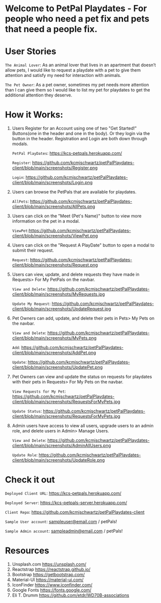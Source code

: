 
# Welcome to PetPal Playdates - For people who need a pet fix and pets that need a people fix.

# User Stories

`The Animal Lover`:
	As an animal lover that lives in an apartment that doesn’t allow pets, I would like to request a playdate with a pet to give them attention and satisfy my need for interaction with animals.

`The Pet Owner`:
	As a pet owner, sometimes my pet needs more attention than I can give them so I would like to list my pet for playdates to get the additional attention they deserve.



# How it Works:

1. Users Register for an Account using one of two "Get Started!" Buttons(one in the header and one in the body).  Or they login via the button in the header. Registration and Login are both down through modals.

    `PetPal PlayDates`: https://kcs-petpals.herokuapp.com/

    `Register`: https://github.com/kcmjschwartz/petPalPlaydates-client/blob/main/screenshots/Register.png

    `Login`: https://github.com/kcmjschwartz/petPalPlaydates-client/blob/main/screenshots/Login.png

2. Users can browse the PetPals that are available for playdates.

    `AllPets`: https://github.com/kcmjschwartz/petPalPlaydates-client/blob/main/screenshots/AllPets.png

3. Users can click on the "Meet {Pet's Name}" button to view more information on the pet in a modal.

    `ViewPet`:https://github.com/kcmjschwartz/petPalPlaydates-client/blob/main/screenshots/ViewPet.png

4. Users can click on the "Request A PlayDate" button to open a modal to submit their request.

    `Request`: https://github.com/kcmjschwartz/petPalPlaydates-client/blob/main/screenshots/Request.png

5. Users can view, update, and delete requests they have made in Requests> For My PetPals on the navbar.

    `View and Delete`: https://github.com/kcmjschwartz/petPalPlaydates-client/blob/main/screenshots/MyRequests.jpg

    `Update My Request`: https://github.com/kcmjschwartz/petPalPlaydates-client/blob/main/screenshots/UpdateRequest.jpg

6. Pet Owners can add, update, and delete their pets in Pets> My Pets on the navbar.  

    `View and Delete`: https://github.com/kcmjschwartz/petPalPlaydates-client/blob/main/screenshots/MyPets.png

    `Add`: https://github.com/kcmjschwartz/petPalPlaydates-client/blob/main/screenshots/AddPet.png

    `Update`: https://github.com/kcmjschwartz/petPalPlaydates-client/blob/main/screenshots/UpdatePet.png

7. Pet Owners can view and update the status on requests for playdates with their pets in Requests> For My Pets on the navbar.

    `View Requests for My Pet`: https://github.com/kcmjschwartz/petPalPlaydates-client/blob/main/screenshots/RequestsForMyPets.jpg

    `Update Status`: https://github.com/kcmjschwartz/petPalPlaydates-client/blob/main/screenshots/RequestsForMyPets.jpg

8. Admin users have access to view all users, upgrade users to an admin role, and delete users in Admin> Manage Users.

    `View and Delete`: https://github.com/kcmjschwartz/petPalPlaydates-client/blob/main/screenshots/AdminAllUsers.png

    `Update Role`: https://github.com/kcmjschwartz/petPalPlaydates-client/blob/main/screenshots/UpdateRole.png


# Check it out 

`Deployed Client URL`: https://kcs-petpals.herokuapp.com/

`Deployed Server`: https://kcs-petpals-server.herokuapp.com/

`Client Repo`: https://github.com/kcmjschwartz/petPalPlaydates-client

`Sample User account`: sampleuser@email.com / petPals!

`Sample Admin account`: sampleadmin@email.com / petPals!

# Resources

1. Unsplash.com https://unsplash.com/
2. Reactstrap https://reactstrap.github.io/
3. Bootstrap https://getbootstrap.com/
4. Material-UI https://material-ui.com/
5. IconFinder https://www.iconfinder.com/
6. Google Fonts https://fonts.google.com/
7. Eli T. Drumm https://github.com/etdr/WD70B-associations
